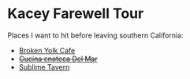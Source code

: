 Kacey Farewell Tour
===================

Places I want to hit before leaving southern California:

- [Broken Yolk Cafe](http://thebrokenyolkcafe.com)
- ~~[Cucina enoteca Del Mar](http://www.urbankitchengroup.com)~~
- [Sublime Tavern](http://sublimetavern.com/home/)

